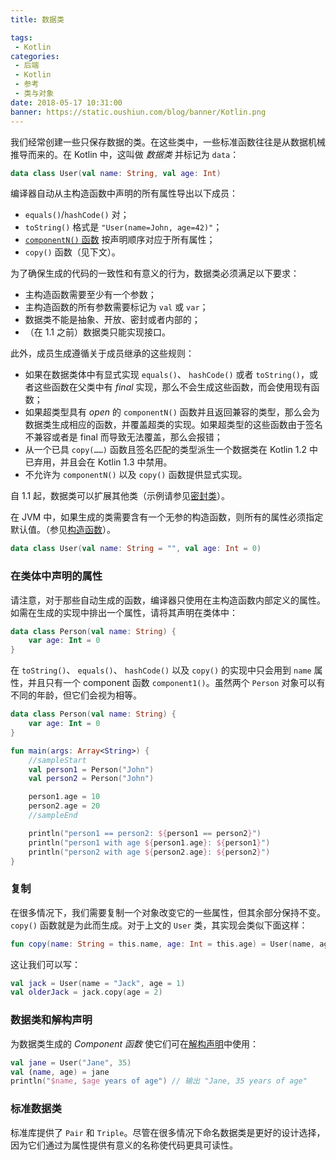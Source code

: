 ```yaml
---
title: 数据类

tags:
 - Kotlin
categories:
 - 后端
 - Kotlin
 - 参考
 - 类与对象
date: 2018-05-17 10:31:00
banner: https://static.oushiun.com/blog/banner/Kotlin.png
---
```


我们经常创建一些只保存数据的类。在这些类中，一些标准函数往往是从数据机械推导而来的。在 Kotlin 中，这叫做 _数据类_ 并标记为 `data`：

``` kotlin
data class User(val name: String, val age: Int)
```

<!-- more -->

编译器自动从主构造函数中声明的所有属性导出以下成员：

*   `equals()`/`hashCode()` 对；
*   `toString()` 格式是 `"User(name=John, age=42)"`；
*   [`componentN()` 函数](multi-declarations.html) 按声明顺序对应于所有属性；
*   `copy()` 函数（见下文）。

为了确保生成的代码的一致性和有意义的行为，数据类必须满足以下要求：

*   主构造函数需要至少有一个参数；
*   主构造函数的所有参数需要标记为 `val` 或 `var`；
*   数据类不能是抽象、开放、密封或者内部的；
*   （在 1.1 之前）数据类只能实现接口。

此外，成员生成遵循关于成员继承的这些规则：

*   如果在数据类体中有显式实现 `equals()`、 `hashCode()` 或者 `toString()`，或者这些函数在父类中有 *final* 实现，那么不会生成这些函数，而会使用现有函数；
*   如果超类型具有 *open* 的 `componentN()` 函数并且返回兼容的类型，那么会为数据类生成相应的函数，并覆盖超类的实现。如果超类型的这些函数由于签名不兼容或者是 final 而导致无法覆盖，那么会报错；
*   从一个已具 `copy(……)` 函数且签名匹配的类型派生一个数据类在 Kotlin 1.2 中已弃用，并且会在 Kotlin 1.3 中禁用。
*   不允许为 `componentN()` 以及 `copy()` 函数提供显式实现。

自 1.1 起，数据类可以扩展其他类（示例请参见[密封类](sealed-classes.html)）。

在 JVM 中，如果生成的类需要含有一个无参的构造函数，则所有的属性必须指定默认值。（参见[构造函数](classes.html#构造函数)）。

``` kotlin
data class User(val name: String = "", val age: Int = 0)
```

### 在类体中声明的属性

请注意，对于那些自动生成的函数，编译器只使用在主构造函数内部定义的属性。如需在生成的实现中排出一个属性，请将其声明在类体中：

``` kotlin
data class Person(val name: String) {
    var age: Int = 0
}
```

在 `toString()`、 `equals()`、 `hashCode()` 以及 `copy()` 的实现中只会用到 `name` 属性，并且只有一个 component 函数 `component1()`。虽然两个 `Person` 对象可以有不同的年龄，但它们会视为相等。

``` kotlin
data class Person(val name: String) {
    var age: Int = 0
}

fun main(args: Array<String>) {
    //sampleStart
    val person1 = Person("John")
    val person2 = Person("John")

    person1.age = 10
    person2.age = 20
    //sampleEnd

    println("person1 == person2: ${person1 == person2}")
    println("person1 with age ${person1.age}: ${person1}")
    println("person2 with age ${person2.age}: ${person2}")
}
```

### 复制

在很多情况下，我们需要复制一个对象改变它的一些属性，但其余部分保持不变。
`copy()` 函数就是为此而生成。对于上文的 `User` 类，其实现会类似下面这样：

``` kotlin
fun copy(name: String = this.name, age: Int = this.age) = User(name, age)
```

这让我们可以写：

``` kotlin
val jack = User(name = "Jack", age = 1)
val olderJack = jack.copy(age = 2)
```

### 数据类和解构声明

为数据类生成的 _Component 函数_ 使它们可在[解构声明](multi-declarations.html)中使用：

``` kotlin
val jane = User("Jane", 35)
val (name, age) = jane
println("$name, $age years of age") // 输出 "Jane, 35 years of age"
```

### 标准数据类

标准库提供了 `Pair` 和 `Triple`。尽管在很多情况下命名数据类是更好的设计选择，因为它们通过为属性提供有意义的名称使代码更具可读性。
